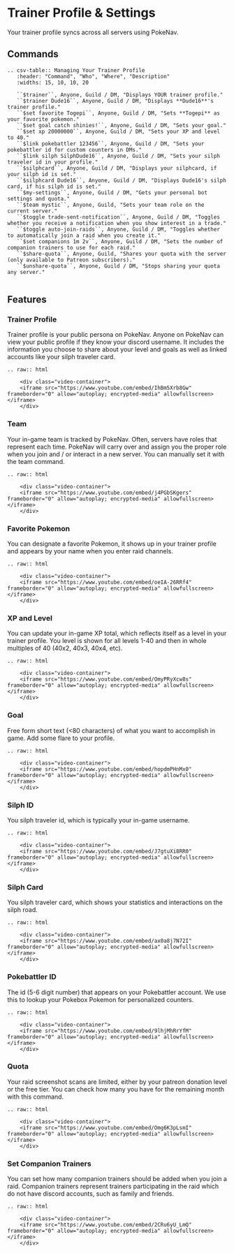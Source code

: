 # Trainer Profile & Settings

Your trainer profile syncs across all servers using PokeNav.

## Commands

```eval_rst
.. csv-table:: Managing Your Trainer Profile
   :header: "Command", "Who", "Where", "Description"
   :widths: 15, 10, 10, 20

   ``$trainer``, Anyone, Guild / DM, "Displays YOUR trainer profile."
   ``$trainer Dude16``, Anyone, Guild / DM, "Displays **Dude16**'s trainer profile."
   ``$set favorite Togepi``, Anyone, Guild / DM, "Sets **Togepi** as your favorite pokemon."
   ``$set goal catch shinies!``, Anyone, Guild / DM, "Sets your goal."
   ``$set xp 20000000``, Anyone, Guild / DM, "Sets your XP and level to 40."
   ``$link pokebattler 123456``, Anyone, Guild / DM, "Sets your pokebattler id for custom counters in DMs."
   ``$link silph SilphDude16``, Anyone, Guild / DM, "Sets your silph traveler id in your profile."
   ``$silphcard``, Anyone, Guild / DM, "Displays your silphcard, if your silph id is set."
   ``$silphcard Dude16``, Anyone, Guild / DM, "Displays Dude16's silph card, if his silph id is set."
   ``$my-settings``, Anyone, Guild / DM, "Gets your personal bot settings and quota."
   ``$team mystic``, Anyone, Guild, "Sets your team role on the current server."
   ``$toggle trade-sent-notification``, Anyone, Guild / DM, "Toggles whether you receive a notification when you show interest in a trade."
   ``$toggle auto-join-raids``, Anyone, Guild / DM, "Toggles whether to automatically join a raid when you create it."
   ``$set companions 1m 2v``, Anyone, Guild / DM, "Sets the number of companion trainers to use for each raid."
   ``$share-quota``, Anyone, Guild, "Shares your quota with the server (only available to Patreon subscribers)."
   ``$unshare-quota``, Anyone, Guild / DM, "Stops sharing your quota any server."
   
```

## Features

### Trainer Profile

Trainer profile is your public persona on PokeNav. Anyone on PokeNav can view your public profile if they know your discord username. It includes the information you choose to share about your level and goals as well as linked accounts like your silph traveler card.

```eval_rst
.. raw:: html

    <div class="video-container">
    <iframe src="https://www.youtube.com/embed/IhBm5Xrb8Gw" frameborder="0" allow="autoplay; encrypted-media" allowfullscreen></iframe>
    </div>
```

### Team

Your in-game team is tracked by PokeNav. Often, servers have roles that represent each time. PokeNav will carry over and assign you the proper role when you join and / or interact in a new server. You can manually set it with the team command.

```eval_rst
.. raw:: html

    <div class="video-container">
    <iframe src="https://www.youtube.com/embed/j4PGbSKgers" frameborder="0" allow="autoplay; encrypted-media" allowfullscreen></iframe>
    </div>
```

### Favorite Pokemon

You can designate a favorite Pokemon, it shows up in your trainer profile and appears by your name when you enter raid channels.

```eval_rst
.. raw:: html

    <div class="video-container">
    <iframe src="https://www.youtube.com/embed/oeIA-26RRf4" frameborder="0" allow="autoplay; encrypted-media" allowfullscreen></iframe>
    </div>
```

### XP and Level

You can update your in-game XP total, which reflects itself as a level in your trainer profile. You level is shown for all levels 1-40 and then in whole multiples of 40 (40x2, 40x3, 40x4, etc).

```eval_rst
.. raw:: html

    <div class="video-container">
    <iframe src="https://www.youtube.com/embed/OmyPRyXcw8s" frameborder="0" allow="autoplay; encrypted-media" allowfullscreen></iframe>
    </div>
```

### Goal

Free form short text (<80 characters) of what you want to accomplish in game. Add some flare to your profile.

```eval_rst
.. raw:: html

    <div class="video-container">
    <iframe src="https://www.youtube.com/embed/hopdmPHnMx0" frameborder="0" allow="autoplay; encrypted-media" allowfullscreen></iframe>
    </div>
```

### Silph ID

You silph traveler id, which is typically your in-game username.

```eval_rst
.. raw:: html

    <div class="video-container">
    <iframe src="https://www.youtube.com/embed/J7gtuXi8RR0" frameborder="0" allow="autoplay; encrypted-media" allowfullscreen></iframe>
    </div>
```

### Silph Card

You silph traveler card, which shows your statistics and interactions on the silph road.

```eval_rst
.. raw:: html

    <div class="video-container">
    <iframe src="https://www.youtube.com/embed/ax0a8j7N72I" frameborder="0" allow="autoplay; encrypted-media" allowfullscreen></iframe>
    </div>
```

### Pokebattler ID

The id (5-6 digit number) that appears on your Pokebattler account. We use this to lookup your Pokebox Pokemon for personalized counters.

```eval_rst
.. raw:: html

    <div class="video-container">
    <iframe src="https://www.youtube.com/embed/9lhjMhRrYfM" frameborder="0" allow="autoplay; encrypted-media" allowfullscreen></iframe>
    </div>
```

### Quota

Your raid screenshot scans are limited, either by your patreon donation level or the free tier. You can check how many you have for the remaining month with this command.

```eval_rst
.. raw:: html

    <div class="video-container">
    <iframe src="https://www.youtube.com/embed/Omg6K3pLsmI" frameborder="0" allow="autoplay; encrypted-media" allowfullscreen></iframe>
    </div>
```

### Set Companion Trainers 

You can set how many companion trainers should be added when you join a raid. Companion trainers represent trainers participating in the raid which do not have discord accounts, such as family and friends.

```eval_rst
.. raw:: html

    <div class="video-container">
    <iframe src="https://www.youtube.com/embed/2CRu6yU_LmQ" frameborder="0" allow="autoplay; encrypted-media" allowfullscreen></iframe>
    </div>
```

